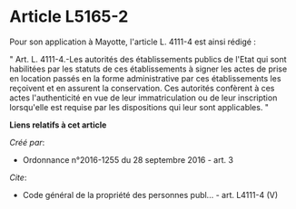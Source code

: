 # Article L5165-2

Pour son application à Mayotte, l'article L. 4111-4 est ainsi rédigé : 

" Art. L. 4111-4.-Les autorités des établissements publics de l'Etat qui sont habilitées par les statuts de ces
établissements à signer les actes de prise en location passés en la forme administrative par ces établissements les reçoivent
et en assurent la conservation. Ces autorités confèrent à ces actes l'authenticité en vue de leur immatriculation ou de leur
inscription lorsqu'elle est requise par les dispositions qui leur sont applicables. "

**Liens relatifs à cet article**

_Créé par_:

  - Ordonnance n°2016-1255 du 28 septembre 2016 - art. 3

_Cite_:

  - Code général de la propriété des personnes publ... - art. L4111-4 (V)
